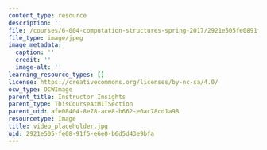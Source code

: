 ```yaml
---
content_type: resource
description: ''
file: /courses/6-004-computation-structures-spring-2017/2921e505fe0891f5e6e0b6d5d43e9bfa_video_placeholder.jpg
file_type: image/jpeg
image_metadata:
  caption: ''
  credit: ''
  image-alt: ''
learning_resource_types: []
license: https://creativecommons.org/licenses/by-nc-sa/4.0/
ocw_type: OCWImage
parent_title: Instructor Insights
parent_type: ThisCourseAtMITSection
parent_uid: afe08404-8e78-ace8-b662-e0ac78cd1a98
resourcetype: Image
title: video_placeholder.jpg
uid: 2921e505-fe08-91f5-e6e0-b6d5d43e9bfa
---
```

